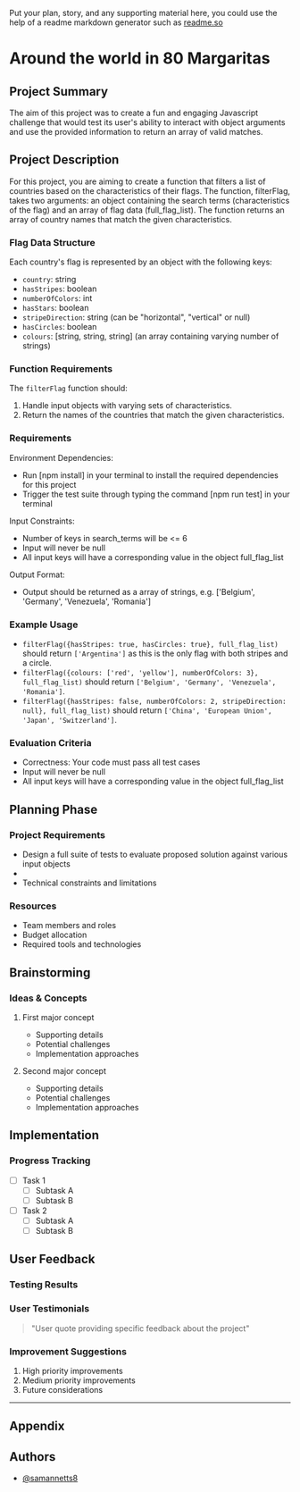 Put your plan, story, and any supporting material here, you could use the help of a readme markdown generator such as [readme.so](https://readme.so/)

# Around the world in 80 Margaritas

## Project Summary

The aim of this project was to create a fun and engaging Javascript challenge that would test its user's ability to interact with object arguments and use the provided information to return an array of valid matches.

## Project Description

For this project, you are aiming to create a function that filters a list of countries based on the characteristics of their flags. The function, filterFlag, takes two arguments: an object containing the search terms (characteristics of the flag) and an array of flag data (full_flag_list). The function returns an array of country names that match the given characteristics.

### Flag Data Structure

Each country's flag is represented by an object with the following keys:

- `country`: string
- `hasStripes`: boolean
- `numberOfColors`: int
- `hasStars`: boolean
- `stripeDirection`: string (can be "horizontal", "vertical" or null)
- `hasCircles`: boolean
- `colours`: [string, string, string] (an array containing varying number of strings)

### Function Requirements

The `filterFlag` function should:

1. Handle input objects with varying sets of characteristics.
2. Return the names of the countries that match the given characteristics.

### Requirements

Environment Dependencies:

- Run [npm install] in your terminal to install the required dependencies for this project
- Trigger the test suite through typing the command [npm run test] in your terminal

Input Constraints:

- Number of keys in search_terms will be <= 6
- Input will never be null
- All input keys will have a corresponding value in the object full_flag_list

Output Format:

- Output should be returned as a array of strings, e.g. ['Belgium', 'Germany', 'Venezuela', 'Romania']

### Example Usage

- `filterFlag({hasStripes: true, hasCircles: true}, full_flag_list)` should return `['Argentina']` as this is the only flag with both stripes and a circle.
- `filterFlag({colours: ['red', 'yellow'], numberOfColors: 3}, full_flag_list)` should return `['Belgium', 'Germany', 'Venezuela', 'Romania']`.
- `filterFlag({hasStripes: false, numberOfColors: 2, stripeDirection: null}, full_flag_list)` should return `['China', 'European Union', 'Japan', 'Switzerland']`.

### Evaluation Criteria

- Correctness: Your code must pass all test cases
- Input will never be null
- All input keys will have a corresponding value in the object full_flag_list

## Planning Phase

### Project Requirements

- Design a full suite of tests to evaluate proposed solution against various input objects
-
- Technical constraints and limitations

### Resources

- Team members and roles
- Budget allocation
- Required tools and technologies

## Brainstorming

### Ideas & Concepts

1. First major concept

   - Supporting details
   - Potential challenges
   - Implementation approaches

2. Second major concept
   - Supporting details
   - Potential challenges
   - Implementation approaches

## Implementation

### Progress Tracking

- [ ] Task 1
  - [ ] Subtask A
  - [ ] Subtask B
- [ ] Task 2
  - [ ] Subtask A
  - [ ] Subtask B

## User Feedback

### Testing Results

### User Testimonials

> "User quote providing specific feedback about the project"

### Improvement Suggestions

1. High priority improvements
2. Medium priority improvements
3. Future considerations

---

## Appendix

## Authors

- [@samannetts8](https://github.com/samannetts8)
